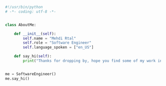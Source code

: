 ```python
#!/usr/bin/python
# -*- coding: utf-8 -*-


class AboutMe:

    def __init__(self):
        self.name = "Mehdi Rtal"
        self.role = "Software Engineer"
        self.language_spoken = ["en_US"]

    def say_hi(self):
        print("Thanks for dropping by, hope you find some of my work interesting.")


me = SoftwareEngineer()
me.say_hi()
```
<!--START_SECTION:waka-->
<!--END_SECTION:waka-->
